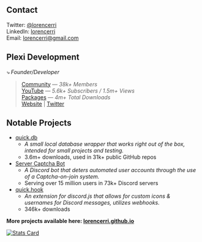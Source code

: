 ## Contact
Twitter: [@lorencerri](https://twitter.com/lorencerri) <br>
LinkedIn: [lorencerri](https://www.linkedin.com/in/lorencerri) <br>
Email: [lorencerri@gmail.com](mailto:lorencerri@gmail.com)


## Plexi Development
*⤷ Founder/Developer*
> [Community](https://discord.gg/plexidev) — *38k+ Members* <br>
> [YouTube](https://youtube.com/c/TrueXPixels) — *5.6k+ Subscribers / 1.5m+ Views* <br>
> [Packages](https://npm-stat.com/charts.html?package=quick.db&package=quick.hook&package=quick.time&from=2017-10-17) — *4m+ Total Downloads* <br>
> [Website](https://plexidev.org) | [Twitter](https://twitter.com/plexidev)

## Notable Projects
- [quick.db](https://npmjs.org/quick.db)
    - *A small local database wrapper that works right out of the box, intended for small projects and testing.*
    - 3.6m+ downloads, used in 31k+ public GitHub repos
- [Server Captcha Bot](https://top.gg/bot/captcha)
    - *A Discord bot that deters automated user accounts through the use of a Captcha-on-join system.*
    - Serving over 15 million users in 73k+ Discord servers
- [quick.hook](https://www.npmjs.com/package/quick.hook)
    - *An extension for discord.js that allows for custom icons & usernames for Discord messages, utilizes webhooks.*
    - 346k+ downloads
    
**More projects available here: [lorencerri.github.io](https://lorencerri.github.io)**

[![Stats Card](https://github-readme-stats.vercel.app/api?username=lorencerri&include_all_commits=true&count_private=true&bg_color=35,42275a,734b6d&text_color=FFF&hide_title=true&hide_border=true)](https://github.com/anuraghazra/github-readme-stats)
